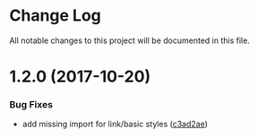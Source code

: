 # Change Log

All notable changes to this project will be documented in this file.

<a name="1.2.0"></a>
# 1.2.0 (2017-10-20)


### Bug Fixes

* add missing import for link/basic styles ([c3ad2ae](https://github.com/SUI-Components/sui-components/commit/c3ad2ae))



